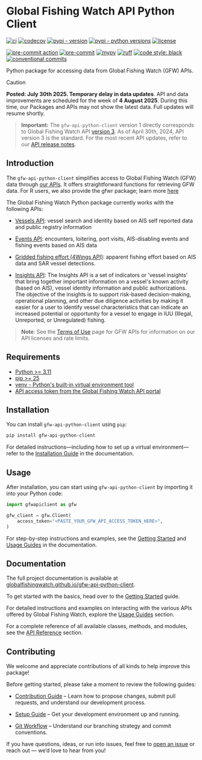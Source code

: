 # Global Fishing Watch API Python Client

<!-- start: badges -->
[![ci](https://github.com/GlobalFishingWatch/gfw-api-python-client/actions/workflows/ci.yaml/badge.svg)](https://github.com/GlobalFishingWatch/gfw-api-python-client/actions/workflows/ci.yaml)
[![codecov](https://codecov.io/gh/GlobalFishingWatch/gfw-api-python-client/branch/develop/graph/badge.svg?token=w4R4VZB5RY)](https://codecov.io/gh/GlobalFishingWatch/gfw-api-python-client)
[![pypi - version](https://img.shields.io/pypi/v/gfw-api-python-client)](https://pypi.org/project/gfw-api-python-client/)
[![pypi - python versions](https://img.shields.io/pypi/pyversions/gfw-api-python-client)](https://pypi.org/project/gfw-api-python-client/)
[![license](https://img.shields.io/badge/license-Apache%202-blue)](https://github.com/GlobalFishingWatch/gfw-api-python-client/blob/main/LICENSE)

[![pre-commit action](https://github.com/GlobalFishingWatch/gfw-api-python-client/actions/workflows/pre-commit.yaml/badge.svg)](https://github.com/GlobalFishingWatch/gfw-api-python-client/actions/workflows/pre-commit.yaml)
[![pre-commit](https://img.shields.io/badge/pre--commit-enabled-brightgreen?logo=pre-commit)](https://github.com/pre-commit/pre-commit)
[![mypy](https://www.mypy-lang.org/static/mypy_badge.svg)](https://mypy-lang.org/)
[![ruff](https://img.shields.io/endpoint?url=https://raw.githubusercontent.com/astral-sh/ruff/main/assets/badge/v2.json)](https://github.com/astral-sh/ruff)
[![code style: black](https://img.shields.io/badge/code%20style-black-000000.svg)](https://github.com/psf/black)
[![conventional commits](https://img.shields.io/badge/Conventional%20Commits-1.0.0-%23FE5196?logo=conventionalcommits&logoColor=white)](https://conventionalcommits.org)
<!-- end: badges -->

Python package for accessing data from Global Fishing Watch (GFW) APIs.

> [!CAUTION]
> **Posted: July 30th 2025. Temporary delay in data updates**. API and data improvements are scheduled for the week of **4 August 2025**. During this time, our Packages and APIs may not show the latest data. Full updates will resume shortly.

> **Important:**
The `gfw-api-python-client` version 1 directly corresponds to Global Fishing Watch API [version 3](https://globalfishingwatch.org/our-apis/documentation#version-3-api). As of April 30th, 2024, API version 3 is the standard. For the most recent API updates, refer to our [API release notes](https://globalfishingwatch.org/our-apis/documentation#api-release-notes).

## Introduction

The `gfw-api-python-client` simplifies access to Global Fishing Watch (GFW) data through [our APIs](https://globalfishingwatch.org/our-apis/documentation#introduction]). It offers straightforward functions for retrieving GFW data. For R users, we also provide the gfwr package; learn more [here](https://globalfishingwatch.github.io/gfwr/)

The Global Fishing Watch Python package currently works with the following APIs:

- [Vessels API](https://globalfishingwatch.org/our-apis/documentation#vessels-api): vessel search and identity based on AIS self reported data and public registry information

- [Events API](https://globalfishingwatch.org/our-apis/documentation#events-api): encounters, loitering, port visits, AIS-disabling events and fishing events based on AIS data

- [Gridded fishing effort (4Wings API)](https://globalfishingwatch.org/our-apis/documentation#map-visualization-4wings-api): apparent fishing effort based on AIS data and SAR vessel detections.

- [Insights API](https://globalfishingwatch.org/our-apis/documentation#insights-api): The Insights API is a set of indicators or 'vessel insights' that bring together important information on a vessel's known activity (based on AIS), vessel identity information and public authorizations. The objective of the insights is to support risk-based decision-making, operational planning, and other due diligence activities by making it easier for a user to identify vessel characteristics that can indicate an increased potential or opportunity for a vessel to engage in IUU (Illegal, Unreported, or Unregulated) fishing.

> **Note**: See the [Terms of Use](https://globalfishingwatch.org/our-apis/documentation#reference-data) page for GFW APIs for information on our API licenses and rate limits.

## Requirements

- [Python >= 3.11](https://www.python.org/downloads/)
- [pip >= 25](https://pip.pypa.io/en/stable/installation/)
- [venv - Python's built-in virtual environment tool](https://docs.python.org/3/library/venv.html)
- [API access token from the Global Fishing Watch API portal](https://globalfishingwatch.org/our-apis/tokens)

## Installation

You can install `gfw-api-python-client` using `pip`:

```bash
pip install gfw-api-python-client
```

For detailed instructions—including how to set up a virtual environment—refer to the [Installation Guide](https://globalfishingwatch.github.io/gfw-api-python-client/installation.html) in the documentation.

## Usage

After installation, you can start using `gfw-api-python-client` by importing it into your Python code:

```python
import gfwapiclient as gfw

gfw_client = gfw.Client(
    access_token="<PASTE_YOUR_GFW_API_ACCESS_TOKEN_HERE>",
)
```

For step-by-step instructions and examples, see the [Getting Started](https://globalfishingwatch.github.io/gfw-api-python-client/getting-started.html) and [Usage Guides](https://globalfishingwatch.github.io/gfw-api-python-client/usage-guides/index.html) in the documentation.

## Documentation

The full project documentation is available at [globalfishingwatch.github.io/gfw-api-python-client](https://globalfishingwatch.github.io/gfw-api-python-client/index.html).

To get started with the basics, head over to the [Getting Started](https://globalfishingwatch.github.io/gfw-api-python-client/getting-started.html) guide.

For detailed instructions and examples on interacting with the various APIs offered by Global Fishing Watch, explore the [Usage Guides](https://globalfishingwatch.github.io/gfw-api-python-client/usage-guides/index.html) section.

For a complete reference of all available classes, methods, and modules, see the [API Reference](https://globalfishingwatch.github.io/gfw-api-python-client/apidocs/index.html) section.

## Contributing

We welcome and appreciate contributions of all kinds to help improve this package!

Before getting started, please take a moment to review the following guides:

- [Contribution Guide](https://globalfishingwatch.github.io/gfw-api-python-client/development-guides/contributing.html) – Learn how to propose changes, submit pull requests, and understand our development process.

- [Setup Guide](https://globalfishingwatch.github.io/gfw-api-python-client/development-guides/setup.html) – Get your development environment up and running.

- [Git Workflow](https://globalfishingwatch.github.io/gfw-api-python-client/development-guides/git-workflow.html) – Understand our branching strategy and commit conventions.

If you have questions, ideas, or run into issues, feel free to [open an issue](https://github.com/GlobalFishingWatch/gfw-api-python-client/issues) or reach out — we’d love to hear from you!

